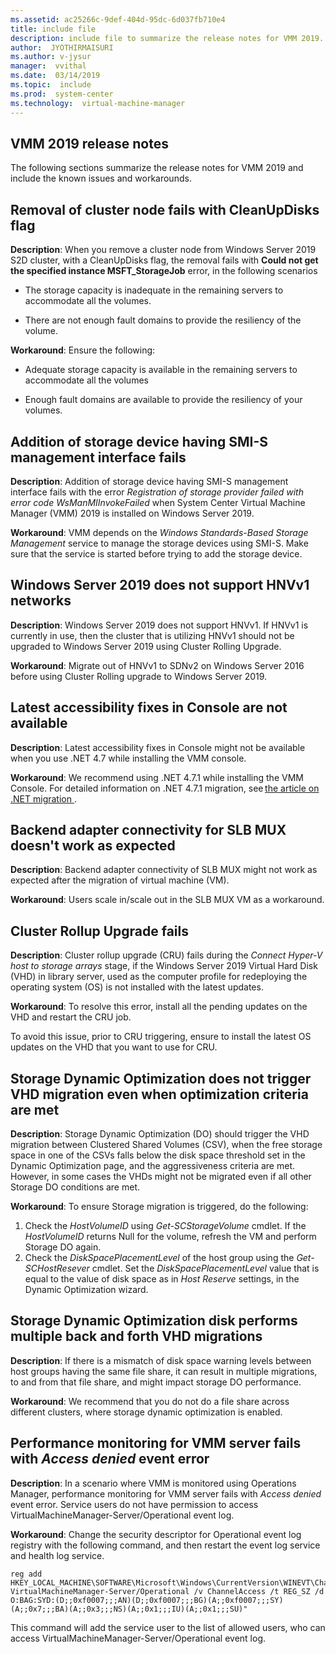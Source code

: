 ```yaml
---
ms.assetid: ac25266c-9def-404d-95dc-6d037fb710e4
title: include file
description: include file to summarize the release notes for VMM 2019.
author:  JYOTHIRMAISURI
ms.author: v-jysur
manager:  vvithal
ms.date:  03/14/2019
ms.topic:  include
ms.prod:  system-center
ms.technology:  virtual-machine-manager
---
```


## VMM 2019 release notes

The following sections summarize the release notes for VMM 2019 and include the known issues and workarounds.

## Removal of cluster node fails with CleanUpDisks flag

 **Description**: When you remove a cluster node from Windows Server 2019 S2D cluster, with a CleanUpDisks flag, the removal fails with **Could not get the specified instance MSFT_StorageJob** error, in the following scenarios

  - The storage capacity is inadequate in the remaining servers to accommodate all the volumes.

  - There are not enough fault domains to provide the resiliency of the volume.  

**Workaround**: Ensure the following:

-  Adequate storage capacity is available in the remaining servers to accommodate all the volumes

-  Enough fault domains are available to provide the resiliency of your volumes.  

## Addition of storage device having SMI-S management interface fails

**Description**: Addition of storage device having SMI-S management interface fails with the error *Registration of storage provider failed with error code WsManMIInvokeFailed* when System Center Virtual Machine Manager (VMM) 2019 is installed on Windows Server 2019.  

**Workaround**: VMM depends on the *Windows Standards-Based Storage Management* service to manage the storage devices using SMI-S. Make sure that the service is started before trying to add the storage device.  

## Windows Server 2019 does not support HNVv1 networks

**Description**: Windows Server 2019 does not support HNVv1. If HNVv1 is currently in use, then the cluster that is utilizing HNVv1 should not be upgraded to Windows Server 2019 using Cluster Rolling Upgrade.

**Workaround**: Migrate out of HNVv1 to SDNv2 on Windows Server 2016 before using Cluster Rolling upgrade to Windows Server 2019.

## Latest accessibility fixes in Console are not available

**Description**: Latest accessibility fixes in Console might not be available when you use .NET 4.7 while installing the VMM console.

**Workaround**: We recommend using .NET 4.7.1 while installing the VMM Console. For detailed information on .NET 4.7.1 migration, see [the article on .NET migration
 ](https://docs.microsoft.com/dotnet/framework/migration-guide/retargeting/4.7-4.7.1).    

## Backend adapter connectivity for SLB MUX doesn't work as expected

**Description**: Backend adapter connectivity of SLB MUX might not work as expected after the migration of virtual machine (VM).

**Workaround**: Users scale in/scale out in the SLB MUX VM as a workaround.

## Cluster Rollup Upgrade fails

**Description**: Cluster rollup upgrade (CRU) fails during the *Connect Hyper-V host to storage arrays* stage, if the Windows Server 2019 Virtual Hard Disk (VHD) in library server, used as the computer profile for redeploying the operating system (OS) is not installed with the latest updates.

**Workaround**: To resolve this error, install all the pending updates on the VHD and restart the CRU job.

To avoid this issue, prior to CRU triggering, ensure to install the latest OS updates on the VHD that you want to use for CRU.  

## Storage Dynamic Optimization does not trigger VHD migration even when optimization criteria are met

**Description**: Storage Dynamic Optimization (DO) should trigger the VHD migration between Clustered Shared Volumes (CSV),  when the free storage space in one of the CSVs falls below the disk space threshold set in the Dynamic Optimization page, and the aggressiveness criteria are met. However, in some cases the VHDs might not be migrated even if all other Storage DO conditions are met.

**Workaround**: To ensure Storage migration is triggered, do the following:
1.	Check the *HostVolumeID* using *Get-SCStorageVolume* cmdlet. If the *HostVolumeID* returns Null for the volume, refresh the VM and perform Storage DO again.
2.	Check the *DiskSpacePlacementLevel* of the host group using the *Get-SCHostResever* cmdlet. Set the *DiskSpacePlacementLevel* value that is equal to the value of disk space as in *Host Reserve* settings, in the Dynamic Optimization wizard.

## Storage Dynamic Optimization disk performs multiple back and forth VHD migrations

**Description**: If there is a mismatch of disk space warning levels between host groups having the same file share, it can result in multiple migrations, to and from that file share, and might impact storage DO performance.

**Workaround**: We recommend that you do not do a file share across different clusters, where storage dynamic optimization is enabled.

## Performance monitoring for VMM server fails with *Access denied* event error

**Description**: In a scenario where VMM is monitored using Operations Manager, performance monitoring for VMM server fails with *Access denied*  event error. Service users do not have permission to access VirtualMachineManager-Server/Operational event log.

**Workaround**: Change the security descriptor for Operational event log registry with the following command, and then restart the event log service and health log service.

```
reg add HKEY_LOCAL_MACHINE\SOFTWARE\Microsoft\Windows\CurrentVersion\WINEVT\Channels\Microsoft-VirtualMachineManager-Server/Operational /v ChannelAccess /t REG_SZ /d O:BAG:SYD:(D;;0xf0007;;;AN)(D;;0xf0007;;;BG)(A;;0xf0007;;;SY)(A;;0x7;;;BA)(A;;0x3;;;NS)(A;;0x1;;;IU)(A;;0x1;;;SU)"
```
This command will add the service user to the list of allowed users, who can access VirtualMachineManager-Server/Operational event log.
